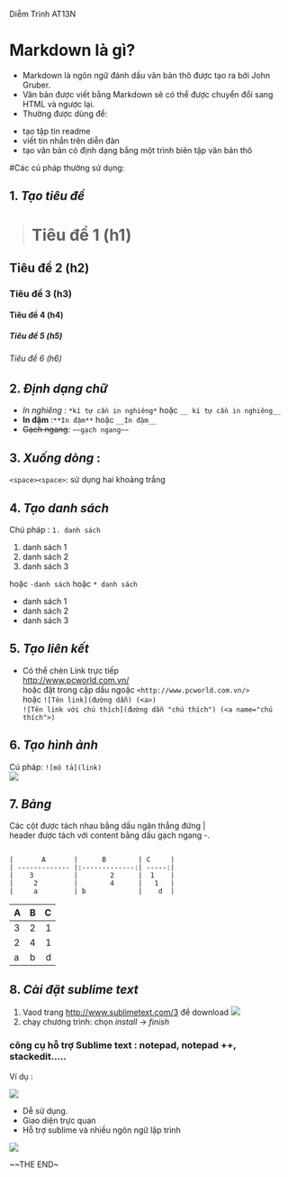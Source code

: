 Diễm Trinh
AT13N

#  Markdown là gì?
- Markdown là ngôn ngữ đánh dấu văn bản thô được tạo ra bởi John Gruber. 
- Văn bản được viết bằng Markdown sẽ có thể được chuyển đổi sang HTML và ngược lại.
- Thường được dùng để:
 * tạo tập tin readme
 * viết tin nhắn trên diễn đàn
 * tạo văn bản có định dạng bằng một trình biên tập văn bản thô    
 
#Các cú pháp thường sử dụng:  

## 1. *Tạo tiêu đề*
> # Tiêu đề 1 (h1)  
## Tiêu đề 2 (h2)  
### Tiêu đề 3 (h3)  
#### Tiêu đề 4 (h4)  
##### Tiêu đề 5 (h5)  
###### Tiêu đề 6 (h6)

## 2. *Định dạng chữ*
* *In nghiêng* : `*kí tự cần in nghiêng*` hoặc  `__ kí tự cần in nghiêng__`  
* **In đậm** :`**In đậm**` hoặc `__In đậm__`  
* ~~Gạch ngang~~: `~~gạch ngang~~`  

## 3. *Xuống dòng* :  
`<space><space>`: sử dụng hai khoảng trắng
## 4. *Tạo danh sách*  
Chú pháp : `1. danh sách `

1. danh sách 1
2. danh sách 2
3. danh sách 3

hoặc `-danh sách` hoặc `* danh sách`
- danh sách 1
- danh sách 2
- danh sách 3

## 5. *Tạo liên kết*
- Có thể chèn Link trực tiếp  
http://www.pcworld.com.vn/  
hoặc đặt trong cặp dấu ngoặc
`<http://www.pcworld.com.vn/>`  
hoặc
`![Tên link](đường dẫn) (<a>)`    
`![Tên link với chú thích](đường dẫn "chú thích") (<a name="chú thích">)`    

## 6. *Tạo hình ảnh*  
Cú pháp: `![mô tả](link)`  
![](http://tophinhanhdep.net/wp-content/uploads/2016/01/anh-troll-facebook-14.jpg)

##  7. *Bảng*
 Các cột được tách nhau bằng dấu ngăn thẳng đứng |   
 header được tách với content bằng dấu gạch ngang -.
  ~~~
  
|       A       |      B        | C     |
| ------------- |:-------------:| -----:|
|    3          |        2      |  1    |
|     2         |        4      |   1   |
|     a         | b             |    d  |
~~~
|       A       |      B        | C     |
| ------------- |:-------------:| -----:|
|    3          |        2      |  1    |
|     2         |        4      |   1   |
|     a         | b             |    d  |
## 8. *Cài đặt sublime text*
 1. Vaod trang http://www.sublimetext.com/3 để download
![](http://www.guidingtech.com/assets/postimages/2014/01/Download-Sublime-Text-2.png)
 2. chạy chương trình: chọn *install* -> *finish*
 
 ### công cụ hỗ trợ Sublime text : notepad, notepad ++, stackedit.....
 
 Ví dụ :
 
 ![](https://duyanhweb.com/wp-content/uploads/notepad-la-gi-.jpg)
 
 - Dễ sử dụng.
 - Giao diện trực quan
 - Hỗ trợ sublime và nhiều ngôn ngữ lập trình
 
 ![](http://mualinhkien.vn/profiles/mualinhkienvn/uploads/attach/thumbnail/1456581382_cfree.jpg)
 
 ~~THE END~
 

